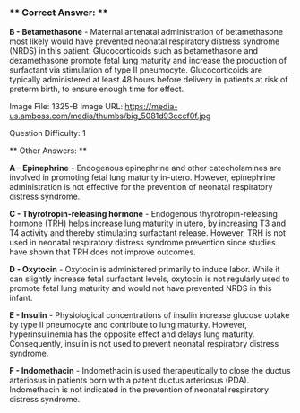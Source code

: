 ### ** Correct Answer: **

**B - Betamethasone** - Maternal antenatal administration of betamethasone most likely would have prevented neonatal respiratory distress syndrome (NRDS) in this patient. Glucocorticoids such as betamethasone and dexamethasone promote fetal lung maturity and increase the production of surfactant via stimulation of type II pneumocyte. Glucocorticoids are typically administered at least 48 hours before delivery in patients at risk of preterm birth, to ensure enough time for effect.

Image File: 1325-B
Image URL: https://media-us.amboss.com/media/thumbs/big_5081d93cccf0f.jpg

Question Difficulty: 1

** Other Answers: **

**A - Epinephrine** - Endogenous epinephrine and other catecholamines are involved in promoting fetal lung maturity in-utero. However, epinephrine administration is not effective for the prevention of neonatal respiratory distress syndrome.

**C - Thyrotropin-releasing hormone** - Endogenous thyrotropin-releasing hormone (TRH) helps increase lung maturity in utero, by increasing T3 and T4 activity and thereby stimulating surfactant release. However, TRH is not used in neonatal respiratory distress syndrome prevention since studies have shown that TRH does not improve outcomes.

**D - Oxytocin** - Oxytocin is administered primarily to induce labor. While it can slightly increase fetal surfactant levels, oxytocin is not regularly used to promote fetal lung maturity and would not have prevented NRDS in this infant.

**E - Insulin** - Physiological concentrations of insulin increase glucose uptake by type II pneumocyte and contribute to lung maturity. However, hyperinsulinemia has the opposite effect and delays lung maturity. Consequently, insulin is not used to prevent neonatal respiratory distress syndrome.

**F - Indomethacin** - Indomethacin is used therapeutically to close the ductus arteriosus in patients born with a patent ductus arteriosus (PDA). Indomethacin is not indicated in the prevention of neonatal respiratory distress syndrome.

